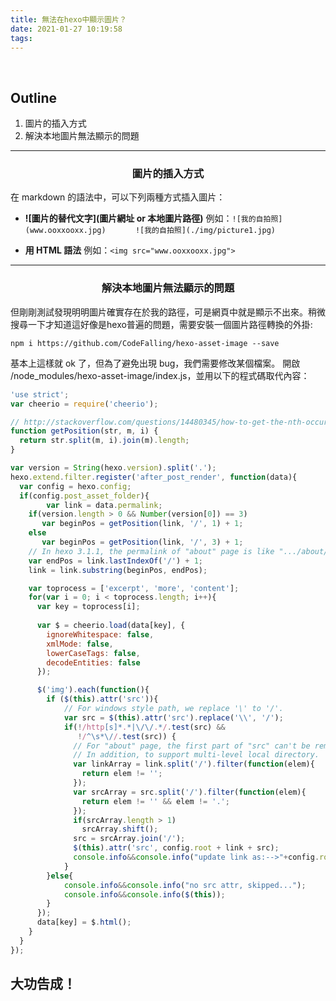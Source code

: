 ```yaml
---
title: 無法在hexo中顯示圖片？
date: 2021-01-27 10:19:58
tags:
---
```

&nbsp;
## Outline ## 

1. 圖片的插入方式
2. 解決本地圖片無法顯示的問題
&nbsp;
---
### <center>圖片的插入方式</center> ###

在 markdown 的語法中，可以下列兩種方式插入圖片：

- **\![圖片的替代文字](圖片網址 or 本地圖片路徑)**
例如：`![我的自拍照](www.ooxxooxx.jpg)`
&nbsp;&nbsp;&nbsp;&nbsp;&nbsp;&nbsp;&nbsp;&nbsp;&nbsp;&nbsp;&nbsp;`![我的自拍照](./img/picture1.jpg)`

- **用 HTML 語法**
例如：`<img src="www.ooxxooxx.jpg">`
&nbsp;
---
### <center>解決本地圖片無法顯示的問題</center> ###

但剛剛測試發現明明圖片確實存在於我的路徑，可是網頁中就是顯示不出來。稍微搜尋一下才知道這好像是hexo普遍的問題，需要安裝一個圖片路徑轉換的外掛:

```
npm i https://github.com/CodeFalling/hexo-asset-image --save
```

基本上這樣就 ok 了，但為了避免出現 bug，我們需要修改某個檔案。
開啟 /node_modules/hexo-asset-image/index.js，並用以下的程式碼取代內容：

```javascript
'use strict';
var cheerio = require('cheerio');

// http://stackoverflow.com/questions/14480345/how-to-get-the-nth-occurrence-in-a-string
function getPosition(str, m, i) {
  return str.split(m, i).join(m).length;
}

var version = String(hexo.version).split('.');
hexo.extend.filter.register('after_post_render', function(data){
  var config = hexo.config;
  if(config.post_asset_folder){
    	var link = data.permalink;
	if(version.length > 0 && Number(version[0]) == 3)
	   var beginPos = getPosition(link, '/', 1) + 1;
	else
	   var beginPos = getPosition(link, '/', 3) + 1;
	// In hexo 3.1.1, the permalink of "about" page is like ".../about/index.html".
	var endPos = link.lastIndexOf('/') + 1;
    link = link.substring(beginPos, endPos);

    var toprocess = ['excerpt', 'more', 'content'];
    for(var i = 0; i < toprocess.length; i++){
      var key = toprocess[i];
 
      var $ = cheerio.load(data[key], {
        ignoreWhitespace: false,
        xmlMode: false,
        lowerCaseTags: false,
        decodeEntities: false
      });

      $('img').each(function(){
		if ($(this).attr('src')){
			// For windows style path, we replace '\' to '/'.
			var src = $(this).attr('src').replace('\\', '/');
			if(!/http[s]*.*|\/\/.*/.test(src) &&
			   !/^\s*\//.test(src)) {
			  // For "about" page, the first part of "src" can't be removed.
			  // In addition, to support multi-level local directory.
			  var linkArray = link.split('/').filter(function(elem){
				return elem != '';
			  });
			  var srcArray = src.split('/').filter(function(elem){
				return elem != '' && elem != '.';
			  });
			  if(srcArray.length > 1)
				srcArray.shift();
			  src = srcArray.join('/');
			  $(this).attr('src', config.root + link + src);
			  console.info&&console.info("update link as:-->"+config.root + link + src);
			}
		}else{
			console.info&&console.info("no src attr, skipped...");
			console.info&&console.info($(this));
		}
      });
      data[key] = $.html();
    }
  }
});

```

## 大功告成！
